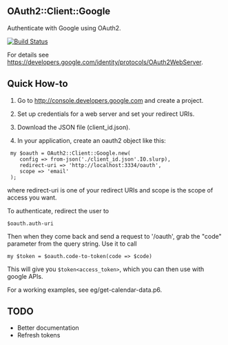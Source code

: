 ## OAuth2::Client::Google

Authenticate with Google using OAuth2.

[![Build Status](https://travis-ci.org/bduggan/p6-oauth2-client-google.svg?branch=master)](https://travis-ci.org/bduggan/p6-oauth2-client-google)

For details see <https://developers.google.com/identity/protocols/OAuth2WebServer>.

Quick How-to
------------
1. Go to http://console.developers.google.com and create a project.

2. Set up credentials for a web server and set your redirect URIs.

3. Download the JSON file (client_id.json).

4. In your application, create an oauth2 object like this:

```
 my $oauth = OAuth2::Client::Google.new(
    config => from-json('./client_id.json'.IO.slurp),
    redirect-uri => 'http://localhost:3334/oauth',
    scope => 'email'
 );
```
where redirect-uri is one of your redirect URIs and
scope is the scope of access you want.

To authenticate, redirect the user to

```
$oauth.auth-uri
```

Then when they come back and send a request to '/oauth', grab
the "code" parameter from the query string.  Use it to
call

```
my $token = $oauth.code-to-token(code => $code)
```

This will give you `$token<access_token>`, which you can
then use with google APIs.

For a working examples, see eg/get-calendar-data.p6.

TODO
----
- Better documentation
- Refresh tokens
